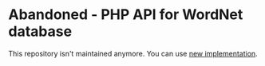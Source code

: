 # Abandoned - PHP API for WordNet database

This repository isn't maintained anymore. You can use [new implementation](https://github.com/PhpWndb/PhpWndb). 
